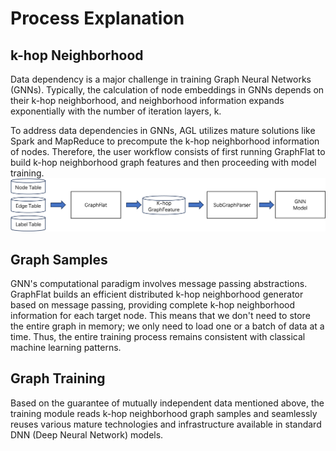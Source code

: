 # Process Explanation

## k-hop Neighborhood

Data dependency is a major challenge in training Graph Neural Networks (GNNs).
Typically, the calculation of node embeddings in GNNs depends on their k-hop neighborhood, and neighborhood information
expands exponentially with the number of iteration layers, k.

To address data dependencies in GNNs, AGL utilizes mature solutions like Spark and MapReduce to precompute the k-hop
neighborhood information of nodes.
Therefore, the user workflow consists of first running GraphFlat to build k-hop neighborhood graph features and then
proceeding with model training.
![](images/process_diagram_EN.png)

## Graph Samples

GNN's computational paradigm involves message passing abstractions.
GraphFlat builds an efficient distributed k-hop neighborhood generator based on message passing, providing complete
k-hop neighborhood information for each target node.
This means that we don't need to store the entire graph in memory; we only need to load one or a batch of data at a
time.
Thus, the entire training process remains consistent with classical machine learning patterns.

## Graph Training

Based on the guarantee of mutually independent data mentioned above, the training module reads k-hop neighborhood graph
samples and seamlessly reuses various mature technologies and infrastructure available in standard DNN (Deep Neural
Network) models.
